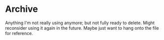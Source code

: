 # Archive

Anything I'm not really using anymore; but not fully ready to delete. Might
reconsider using it again in the future. Maybe just want to hang onto the file
for reference.
